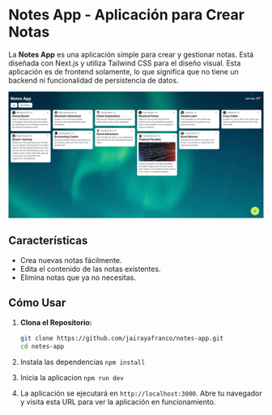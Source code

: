 # Notes App - Aplicación para Crear Notas

La **Notes App** es una aplicación simple para crear y gestionar notas. Está diseñada con Next.js y utiliza Tailwind CSS para el diseño visual. Esta aplicación es de frontend solamente, lo que significa que no tiene un backend ni funcionalidad de persistencia de datos.

![Captura de Pantalla](src/static/images/cap.png)

## Características

- Crea nuevas notas fácilmente.
- Edita el contenido de las notas existentes.
- Elimina notas que ya no necesitas.

## Cómo Usar

1. **Clona el Repositorio:**
   
   ```bash
   git clone https://github.com/jairayafranco/notes-app.git
   cd notes-app
   ```

2. Instala las dependencias `npm install`

3. Inicia la aplicacion `npm run dev`

4. La aplicación se ejecutará en `http://localhost:3000`. Abre tu navegador y visita esta URL para ver la aplicación en funcionamiento.

